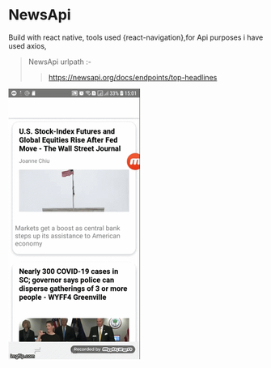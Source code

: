 # NewsApi
Build with react native, tools used {react-navigation},for Api purposes i have used axios,

> NewsApi urlpath :- 
>> https://newsapi.org/docs/endpoints/top-headlines

![picture alt](assets/download.gif)
